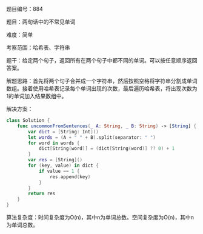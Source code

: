 题目编号：884

题目：两句话中的不常见单词

难度：简单

考察范围：哈希表、字符串

题干：给定两个句子，返回所有在两个句子中都不同的单词。可以按任意顺序返回答案。

解题思路：首先将两个句子合并成一个字符串，然后按照空格将字符串分割成单词数组。接着使用哈希表记录每个单词出现的次数，最后遍历哈希表，将出现次数为1的单词加入结果数组中。

解决方案：

```swift
class Solution {
    func uncommonFromSentences(_ A: String, _ B: String) -> [String] {
        var dict = [String: Int]()
        let words = (A + " " + B).split(separator: " ")
        for word in words {
            dict[String(word)] = (dict[String(word)] ?? 0) + 1
        }
        var res = [String]()
        for (key, value) in dict {
            if value == 1 {
                res.append(key)
            }
        }
        return res
    }
}
```

算法复杂度：时间复杂度为O(n)，其中n为单词总数。空间复杂度为O(n)，其中n为单词总数。